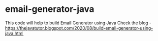 # email-generator-java
This code will help to build Email Generator using Java 
Check the blog - https://thejavatutor.blogspot.com/2020/08/build-email-generator-using-java.html
